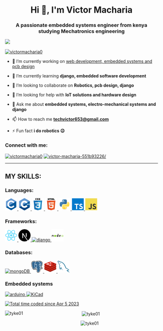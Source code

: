 <h1 align="center">Hi 👋, I'm Victor Macharia</h1>
<h3 align="center">A passionate embedded systems engineer from kenya studying Mechatronics engineering</h3>

<a href="https://visitcount.itsvg.in">
  <img src="https://visitcount.itsvg.in/api?id=tyke01&label=Profile%20Views&pretty=false" />
</a>

<p align="left"> <a href="https://twitter.com/victormacharia0" target="blank"><img src="https://img.shields.io/twitter/follow/victormacharia0?logo=twitter&style=for-the-badge" alt="victormacharia0" /></a> </p>

- 🔭 I’m currently working on [web development, embedded systems and pcb design](/Kinematics_lib.git)

- 🌱 I’m currently learning **django, embedded software development**

- 👯 I’m looking to collaborate on **Robotics, pcb design, django**

- 🤝 I’m looking for help with **IoT solutions and hardware design**

- 💬 Ask me about **embedded systems, electro-mechanical systems and django**

- 📫 How to reach me **techvictor653@gmail.com**

- ⚡ Fun fact **i do robotics 😉**

<h3 align="left">Connect with me:</h3>
<p align="left">
<a href="https://twitter.com/victormacharia0" target="blank"><img align="center" src="https://raw.githubusercontent.com/rahuldkjain/github-profile-readme-generator/master/src/images/icons/Social/twitter.svg" alt="victormacharia0" height="30" width="40" /></a>
<a href="https://linkedin.com/in/victor-macharia-551b93226/" target="blank"><img align="center" src="https://raw.githubusercontent.com/rahuldkjain/github-profile-readme-generator/master/src/images/icons/Social/linked-in-alt.svg" alt="victor-macharia-551b93226/" height="30" width="40" /></a>
</p>
<hr />
<h2> MY SKILLS:</h2>
<h3 align="left">Languages:</h3>
<p align="left">
  <a href="https://www.cprogramming.com/" target="_blank" rel="noreferrer">
    <img
      src="https://raw.githubusercontent.com/devicons/devicon/master/icons/c/c-original.svg"
      alt="c"
      width="40"
      height="40"
    />
  </a>
  <a href="https://www.w3schools.com/cpp/" target="_blank" rel="noreferrer">
    <img
      src="https://raw.githubusercontent.com/devicons/devicon/master/icons/cplusplus/cplusplus-original.svg"
      alt="cplusplus"
      width="40"
      height="40"
    />
  </a>
  <a href="https://www.w3schools.com/css/" target="_blank" rel="noreferrer">
    <img
      src="https://raw.githubusercontent.com/devicons/devicon/master/icons/css3/css3-original-wordmark.svg"
      alt="css3"
      width="40"
      height="40"
    />
  </a>
  <a href="https://www.w3.org/html/" target="_blank" rel="noreferrer">
    <img
      src="https://raw.githubusercontent.com/devicons/devicon/master/icons/html5/html5-original-wordmark.svg"
      alt="html5"
      width="40"
      height="40"
    />
  </a>
  <a href="https://www.python.org" target="_blank" rel="noreferrer">
    <img
      src="https://raw.githubusercontent.com/devicons/devicon/master/icons/python/python-original.svg"
      alt="python"
      width="40"
      height="40"
    />
  </a>
  <a href="https://www.typescriptlang.org/" target="_blank" rel="noreferrer">
    <img
      src="https://raw.githubusercontent.com/devicons/devicon/master/icons/typescript/typescript-original.svg"
      alt="typescript"
      width="40"
      height="40"
    />
  </a>
  <a href="https://www.w3schools.com/js" target="_blank" rel="noreferrer">
    <img
      src="https://raw.githubusercontent.com/devicons/devicon/master/icons/javascript/javascript-original.svg"
      alt="javascript"
      width="40"
      height="40"
    />
  </a>
</p>

<h3 align="left">Frameworks:</h3>
<p align="left">
  <a href="https://react.dev/" target="_blank" rel="noreferrer">
    <img
      src="https://raw.githubusercontent.com/devicons/devicon/master/icons/react/react-original.svg"
      alt="react"
      width="40"
      height="40"
    />
  </a>
  <a href="https://nextjs.org/" target="_blank" rel="noreferrer">
    <img
      src="https://raw.githubusercontent.com/devicons/devicon/master/icons/nextjs/nextjs-original.svg"
      alt=""
      width="40"
      height="40"
    />
  </a>
  <a href="https://www.djangoproject.com/" target="_blank" rel="noreferrer">
    <img
      src="https://cdn.worldvectorlogo.com/logos/django.svg"
      alt="django"
      width="40"
      height="40"
    />
  </a>
  <a href="https://nodejs.org" target="_blank" rel="noreferrer">
    <img
      src="https://raw.githubusercontent.com/devicons/devicon/master/icons/nodejs/nodejs-original-wordmark.svg"
      alt="nodejs"
      width="40"
      height="40"
    />
  </a>
</p>
<h3 align="left">Databases:</h3>
<p align="left">
  <a href="https://www.mongodb.com" target="_blank" rel="noreferrer">
    <img
      src="https://cdn.iconscout.com/icon/free/png-512/free-mongodb-5-1175140.png?f=webp&w=512"
      alt="mongoDB"
      width="40"
      height="40"
    />
  </a>
  <a href="https://www.postgresql.org" target="_blank" rel="noreferrer">
    <img
      src="https://raw.githubusercontent.com/devicons/devicon/master/icons/postgresql/postgresql-original.svg"
      alt="postgreSQL"
      width="40"
      height="40"
    />
  </a>
  <a href="https://redis.io" target="_blank" rel="noreferrer">
    <img
      src="https://raw.githubusercontent.com/devicons/devicon/master/icons/redis/redis-original.svg"
      alt="Redis"
      width="40"
      height="40"
    />
  </a>
  <a href="https://www.mysql.com" target="_blank" rel="noreferrer">
    <img
      src="https://raw.githubusercontent.com/devicons/devicon/master/icons/mysql/mysql-original.svg"
      alt="mysql"
      width="40"
      height="40"
    />
  </a>
</p>
<h3> Embedded systems </h3>
<p align="left">
  <a href="https://www.arduino.cc" target="_blank" rel="noreferrer">
    <img
      src="https://cdn.worldvectorlogo.com/logos/arduino-1.svg"
      alt="arduino"
      width="40"
      height="40"
    />
  </a>
  
  <a href="https://www.kicad.org" target="_blank" rel="noreferrer">
    <img
      src="https://cdn.icon-icons.com/icons2/1381/PNG/512/kicad_94309.png"
      alt="KiCad"
      width="40"
      height="40"
    />
  </a>
</p>

<a href="https://wakatime.com/@ae8bc349-d595-440d-8d96-7cead2bb6147"><img src="https://wakatime.com/badge/user/ae8bc349-d595-440d-8d96-7cead2bb6147.svg" alt="Total time coded since Apr 5 2023" /></a>

<img align="left" height="175px" src="https://camo.githubusercontent.com/26df5fbbbec76e7091957063c28802cac755d39fe301750ef8db37cc55358de4/68747470733a2f2f6769746875622d726561646d652d73746174732e76657263656c2e6170702f6170692f746f702d6c616e67733f757365726e616d653d74796b6530312673686f775f69636f6e733d7472756526636f756e745f707269766174653d74727565266c6f63616c653d656e266c61796f75743d636f6d70616374267468656d653d746f6b796f6e69676874" alt="tyke01" width="49.5%" data-canonical-src="https://github-readme-stats.vercel.app/api/top-langs?username=tyke01&amp;show_icons=true&amp;count_private=true&amp;locale=en&amp;layout=compact&amp;theme=tokyonight" style="max-width: 100%;">

<p>&nbsp;<img align="center" src="https://github-readme-stats.vercel.app/api?username=tyke01&show_icons=true&locale=en" alt="tyke01" /></p>

<p><img align="left" src="https://github-readme-streak-stats.herokuapp.com/?user=tyke01&" alt="tyke01" /></p>


